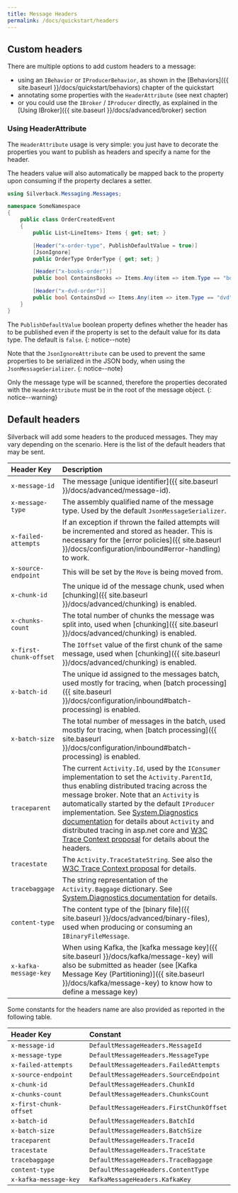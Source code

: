 ```yaml
---
title: Message Headers
permalink: /docs/quickstart/headers
---
```


## Custom headers

There are multiple options to add custom headers to a message:
* using an `IBehavior` or `IProducerBehavior`, as shown in the [Behaviors]({{ site.baseurl }}/docs/quickstart/behaviors) chapter of the quickstart
* annotating some properties with the `HeaderAttribute` (see next chapter)
* or you could use the `IBroker` / `IProducer` directly, as explained in the [Using IBroker]({{ site.baseurl }}/docs/advanced/broker) section

### Using HeaderAttribute

The `HeaderAttribute` usage is very simple: you just have to decorate the properties you want to publish as headers and specify a name for the header.

The headers value will also automatically be mapped back to the property upon consuming if the property declares a setter.

```csharp
using Silverback.Messaging.Messages;

namespace SomeNamespace
{
    public class OrderCreatedEvent
    {
        public List<LineItems> Items { get; set; }

        [Header("x-order-type", PublishDefaultValue = true)]
        [JsonIgnore]
        public OrderType OrderType { get; set; }

        [Header("x-books-order")]
        public bool ContainsBooks => Items.Any(item => item.Type == "book")

        [Header("x-dvd-order")]
        public bool ContainsDvd => Items.Any(item => item.Type == "dvd")
    }
}
```

The `PublishDefaultValue` boolean property defines whether the header has to be published even if the property is set to the default value for its data type. The default is `false`.
{: notice--note}

Note that the `JsonIgnoreAttribute` can be used to prevent the same properties to be serialized in the JSON body, when using the `JsonMessageSerializer`.
{: notice--note}

Only the message type will be scanned, therefore the properties decorated with the `HeaderAttribute` must be in the root of the message object.
{: notice--warning}

## Default headers

Silverback will add some headers to the produced messages. They may vary depending on the scenario.
Here is the list of the default headers that may be sent.

Header Key | Description
:-- | :--
`x-message-id` | The message [unique identifier]({{ site.baseurl }}/docs/advanced/message-id).
`x-message-type` | The assembly qualified name of the message type. Used by the default `JsonMessageSerializer`.
`x-failed-attempts` | If an exception if thrown the failed attempts will be incremented and stored as header. This is necessary for the [error policies]({{ site.baseurl }}/docs/configuration/inbound#error-handling) to work.
`x-source-endpoint` | This will be set by the `Move` is being moved from.
`x-chunk-id` | The unique id of the message chunk, used when [chunking]({{ site.baseurl }}/docs/advanced/chunking) is enabled.
`x-chunks-count` | The total number of chunks the message was split into, used when [chunking]({{ site.baseurl }}/docs/advanced/chunking) is enabled.
`x-first-chunk-offset` | The `IOffset` value of the first chunk of the same message, used when [chunking]({{ site.baseurl }}/docs/advanced/chunking) is enabled.
`x-batch-id` | The unique id assigned to the messages batch, used mostly for tracing, when [batch processing]({{ site.baseurl }}/docs/configuration/inbound#batch-processing) is enabled.
`x-batch-size` | The total number of messages in the batch, used mostly for tracing, when [batch processing]({{ site.baseurl }}/docs/configuration/inbound#batch-processing) is enabled.
`traceparent` | The current `Activity.Id`, used by the `IConsumer` implementation to set the `Activity.ParentId`, thus enabling distributed tracing across the message broker. Note that an `Activity` is automatically started by the default `IProducer` implementation. See [System.Diagnostics documentation](https://docs.microsoft.com/en-us/dotnet/api/system.diagnostics.activity?view=netcore-3.1) for details about `Activity` and distributed tracing in asp.net core and [W3C Trace Context proposal](https://www.w3.org/TR/trace-context-1) for details about the headers.
`tracestate` | The `Activity.TraceStateString`. See also the [W3C Trace Context proposal](https://www.w3.org/TR/trace-context-1) for details.
`tracebaggage` | The string representation of the `Activity.Baggage` dictionary. See [System.Diagnostics documentation](https://docs.microsoft.com/en-us/dotnet/api/system.diagnostics.activity?view=netcore-3.1) for details.
`content-type` | The content type of the [binary file]({{ site.baseurl }}/docs/advanced/binary-files), used when producing or consuming an `IBinaryFileMessage`.
`x-kafka-message-key` | When using Kafka, the [kafka message key]({{ site.baseurl }}/docs/kafka/message-key) will also be submitted as header (see [Kafka Message Key (Partitioning)]({{ site.baseurl }}/docs/kafka/message-key) to know how to define a message key)

Some constants for the headers name are also provided as reported in the following table.

Header Key | Constant
:-- | :--
`x-message-id` | `DefaultMessageHeaders.MessageId`
`x-message-type` | `DefaultMessageHeaders.MessageType`
`x-failed-attempts` | `DefaultMessageHeaders.FailedAttempts`
`x-source-endpoint` | `DefaultMessageHeaders.SourceEndpoint`
`x-chunk-id` | `DefaultMessageHeaders.ChunkId`
`x-chunks-count` | `DefaultMessageHeaders.ChunksCount`
`x-first-chunk-offset` | `DefaultMessageHeaders.FirstChunkOffset`
`x-batch-id` | `DefaultMessageHeaders.BatchId`
`x-batch-size` | `DefaultMessageHeaders.BatchSize`
`traceparent` | `DefaultMessageHeaders.TraceId`
`tracestate` | `DefaultMessageHeaders.TraceState`
`tracebaggage` | `DefaultMessageHeaders.TraceBaggage`
`content-type` | `DefaultMessageHeaders.ContentType`
`x-kafka-message-key` | `KafkaMessageHeaders.KafkaKey`
